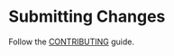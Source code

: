 # Submitting Changes
Follow the [CONTRIBUTING](https://github.com/microsoft/openvmm/blob/main/CONTRIBUTING.m) guide.
